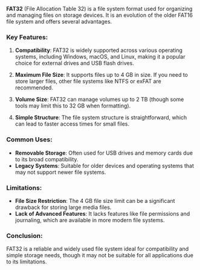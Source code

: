 **FAT32** (File Allocation Table 32) is a file system format used for organizing and managing files on storage devices. It is an evolution of the older FAT16 file system and offers several advantages.

### Key Features:

1. **Compatibility**: FAT32 is widely supported across various operating systems, including Windows, macOS, and Linux, making it a popular choice for external drives and USB flash drives.

2. **Maximum File Size**: It supports files up to 4 GB in size. If you need to store larger files, other file systems like NTFS or exFAT are recommended.

3. **Volume Size**: FAT32 can manage volumes up to 2 TB (though some tools may limit this to 32 GB when formatting).

4. **Simple Structure**: The file system structure is straightforward, which can lead to faster access times for small files.

### Common Uses:

- **Removable Storage**: Often used for USB drives and memory cards due to its broad compatibility.
- **Legacy Systems**: Suitable for older devices and operating systems that may not support newer file systems.

### Limitations:

- **File Size Restriction**: The 4 GB file size limit can be a significant drawback for storing large media files.
- **Lack of Advanced Features**: It lacks features like file permissions and journaling, which are available in more modern file systems.

### Conclusion:

FAT32 is a reliable and widely used file system ideal for compatibility and simple storage needs, though it may not be suitable for all applications due to its limitations.